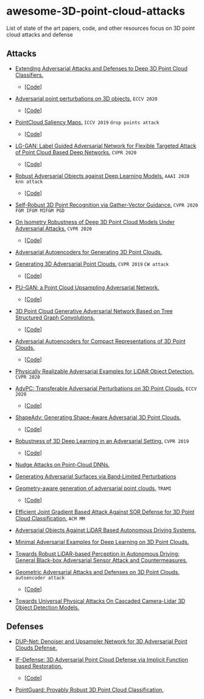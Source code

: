 # awesome-3D-point-cloud-attacks
List of state of the art papers, code, and other resources focus on 3D point cloud attacks and defense

## Attacks

- [Extending Adversarial Attacks and Defenses to Deep 3D Point Cloud Classifiers.](https://arxiv.org/pdf/1901.03006.pdf) 
  - [[Code](https://github.com/Daniel-Liu-c0deb0t/3D-Neural-Network-Adversarial-Attacks)]

- [Adversarial point perturbations on 3D objects.](https://arxiv.org/pdf/1908.06062.pdf)   `ECCV 2020`
  - [[Code](https://github.com/Daniel-Liu-c0deb0t/Adversarial-point-perturbations-on-3D-objects)]

- [PointCloud Saliency Maps.](https://openaccess.thecvf.com/content_ICCV_2019/papers/Zheng_PointCloud_Saliency_Maps_ICCV_2019_paper.pdf)  `ICCV 2019` `drop points attack`
  - [[Code](https://github.com/tianzheng4/Learning-PointCloud-Saliency-Maps)]

- [LG-GAN: Label Guided Adversarial Network for Flexible Targeted Attack of Point Cloud Based Deep Networks.](https://openaccess.thecvf.com/content_CVPR_2020/html/Zhou_LG-GAN_Label_Guided_Adversarial_Network_for_Flexible_Targeted_Attack_of_CVPR_2020_paper.html)  `CVPR 2020`
  - [[Code](https://github.com/RyanHangZhou/LG-GAN)]

- [Robust Adversarial Objects against Deep Learning Models.](https://www.aaai.org/ojs/index.php/AAAI/article/view/5443/5299)  `AAAI 2020` `knn attack`
  - [[Code](https://github.com/jinyier/ai_pointnet_attack)]

- [Self-Robust 3D Point Recognition via Gather-Vector Guidance.](https://openaccess.thecvf.com/content_CVPR_2020/papers/Dong_Self-Robust_3D_Point_Recognition_via_Gather-Vector_Guidance_CVPR_2020_paper.pdf)  `CVPR 2020` `FGM IFGM MIFGM PGD`

- [On Isometry Robustness of Deep 3D Point Cloud Models Under Adversarial Attacks.](http://openaccess.thecvf.com/content_CVPR_2020/papers/Zhao_On_Isometry_Robustness_of_Deep_3D_Point_Cloud_Models_Under_CVPR_2020_paper.pdf) `CVPR 2020`
  - [[Code](https://github.com/skywalker6174/3d-isometry-robust)] 

- [Adversarial Autoencoders for Generating 3D Point Clouds.](https://arxiv.org/abs/1811.07605.pdf)  

- [Generating 3D Adversarial Point Clouds.](https://arxiv.org/abs/1809.07016.pdf)  `CVPR 2019` `CW attack`
  - [[Code](https://github.com/xiangchong1/3d-adv-pc)] 

- [PU-GAN: a Point Cloud Upsampling Adversarial Network.](https://arxiv.org/pdf/1907.10844.pdf)  
  - [[Code](https://github.com/liruihui/PU-GAN)]

- [3D Point Cloud Generative Adversarial Network Based on Tree Structured Graph Convolutions.](https://arxiv.org/pdf/1905.06292.pdf)  
  - [[Code](https://github.com/seowok/TreeGAN)]

- [Adversarial Autoencoders for Compact Representations of 3D Point Clouds.](https://arxiv.org/abs/1811.07605v3)  
  - [[Code](https://github.com/MaciejZamorski/3d-AAE)]

- [Physically Realizable Adversarial Examples for LiDAR Object Detection.](https://arxiv.org/pdf/2004.00543.pdf) `CVPR 2020`  

- [AdvPC: Transferable Adversarial Perturbations on 3D Point Clouds.](https://arxiv.org/abs/1912.00461)  `ECCV 2020`
  - [[Code](https://github.com/ajhamdi/AdvPC)]

- [ShapeAdv: Generating Shape-Aware Adversarial 3D Point Clouds.](https://arxiv.org/abs/2005.11626)  
  - [[Code]()]

- [Robustness of 3D Deep Learning in an Adversarial Setting.](https://arxiv.org/abs/1904.00923)  `CVPR 2019`
  - [[Code](https://github.com/matthewwicker/IterativeSalienceOcclusion)]

- [Nudge Attacks on Point-Cloud DNNs.](https://arxiv.org/pdf/2011.11637)

- [Generating Adversarial Surfaces via Band‐Limited Perturbations](https://onlinelibrary.wiley.com/doi/abs/10.1111/cgf.14083)  

- [Geometry-aware generation of adversarial point clouds.](https://arxiv.org/pdf/1912.11171)  `TRAMI`
  - [[Code](https://github.com/Yuxin-Wen/GeoA3)]

- [Efficient Joint Gradient Based Attack Against SOR Defense for 3D Point Cloud Classification.](https://dl.acm.org/doi/abs/10.1145/3394171.3413875)  `ACM MM`

- [Adversarial Objects Against LiDAR Based Autonomous Driving Systems.](https://arxiv.org/pdf/1907.05418.pdf)

- [Minimal Adversarial Examples for Deep Learning on 3D Point Clouds.](https://arxiv.org/pdf/2008.12066.pdf)

- [Towards Robust LiDAR-based Perception in Autonomous Driving: General Black-box Adversarial Sensor Attack and Countermeasures.](https://www.usenix.org/system/files/sec20-sun.pdf)

- [Geometric Adversarial Attacks and Defenses on 3D Point Clouds.](https://arxiv.org/pdf/2012.05657)  `autoencoder attack`
  - [[Code](https://github.com/itailang/geometric_adv)]

- [Towards Universal Physical Attacks On Cascaded Camera-Lidar 3D Object Detection Models.](https://arxiv.org/pdf/2101.10747)


## Defenses

- [DUP-Net: Denoiser and Upsampler Network for 3D Adversarial Point Clouds Defense.](https://arxiv.org/abs/1812.11017)  

- [IF-Defense: 3D Adversarial Point Cloud Defense via Implicit Function based Restoration.](https://arxiv.org/pdf/2010.05272)  
  - [[Code](https://github.com/Wuziyi616/IF-Defense)]

- [PointGuard: Provably Robust 3D Point Cloud Classification.](https://arxiv.org/pdf/2103.03046.pdf)
